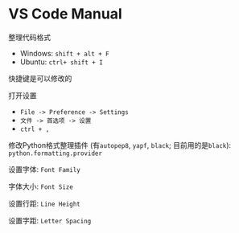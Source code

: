 # VS Code Manual

整理代码格式

- Windows: `shift + alt + F`
- Ubuntu: `ctrl+ shift + I`

快捷键是可以修改的





打开设置

- `File -> Preference -> Settings`
- `文件 -> 首选项 -> 设置`
- `ctrl + ,`



修改Python格式整理插件 (有`autopep8`, `yapf`, `black`; 目前用的是`black`): `python.formatting.provider`

设置字体: `Font Family`

字体大小: `Font Size`

设置行距: `Line Height`

设置字距: `Letter Spacing`

